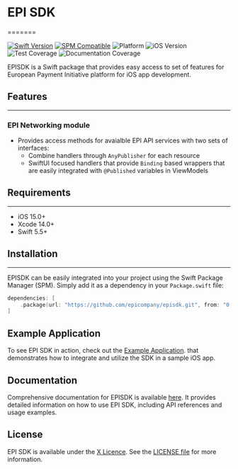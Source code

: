 # EPI SDK
=======

[![Swift Version](https://img.shields.io/badge/Swift-5.5-orange.svg)](https://swift.org)
[![SPM Compatible](https://img.shields.io/badge/SPM-compatible-brightgreen.svg)](https://swift.org/package-manager)
![Platform](https://img.shields.io/badge/Platform-iOS-blue.svg)
![iOS Version](https://img.shields.io/badge/iOS-15.0%2B-blue.svg)
![Test Coverage](https://img.shields.io/badge/Test%20Coverage-86%25-green.svg)
![Documentation Coverage](https://img.shields.io/badge/Documentation%20Coverage-100%25-brightgreenų.svg)


EPISDK is a Swift package that provides easy access to set of features for European Payment Initiative platform for iOS app development.

## Features
--------

### EPI Networking module

- Provides access methods for avaialble EPI API services with two sets of interfaces:
  - Combine handlers through `AnyPublisher` for each resource
  - SwiftUI focused handlers that provide `Binding` based wrappers that are easily integrated with `@Published` variables in ViewModels

## Requirements
------------

- iOS 15.0+
- Xcode 14.0+
- Swift 5.5+

## Installation
------------

EPISDK can be easily integrated into your project using the Swift Package Manager (SPM). Simply add it as a dependency in your `Package.swift` file:

```swift
dependencies: [
    .package(url: "https://github.com/epicompany/episdk.git", from: "0.1.0")
]
```

## Example Application

To see EPI SDK in action, check out the [Example Application](./Examples/). that demonstrates how to integrate and utilize the SDK in a sample iOS app.

## Documentation

Comprehensive documentation for EPISDK is available [here](https://epicompany.github.io/docs/mobile/sdk/ios/EPINetworking/index.html). It provides detailed information on how to use EPI SDK, including API references and usage examples.

## License

EPI SDK is available under the [X Licence](). See the [LICENSE file]() for more information.
